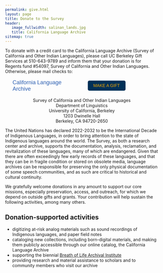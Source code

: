 ```yaml
---
permalink: give.html
layout: page
title: Donate to the Survey
header:
   image_fullwidth: salinan_lands.jpg
   title: California Language Archive
sitemap: true
---
```


To donate with a credit card to the California Language Archive (Survey of California and Other Indian Languages), please call UC Berkeley Gift Services at 510-643-9789 and inform them that your donation is for Regents fund #54097, Survey of California and Other Indian Languages. Otherwise, please mail checks to:

<div style="width: 420px; height: 50px; position: relative;
font-family: sans-serif; background-color: transparent; display:
flex; align-items: center; justify-content: space-around;">
<p style="margin: 0; padding: 0; max-width: 198px; color:
#3062b3; font-size: 18px;">California Language Archive</p>
<p><a style="display: inline-block; width: 124px; height: 33px;
background-color: #003057; color: #f2a900; font-size: 14px;
text-transform: uppercase; line-height: 33px; text-decoration: none;
text-align: center; border-radius: 5px;"
href="http://give.berkeley.edu/fund/FN7677000">Make a gift</a></p>
</div>

<p style="text-align: center;">
Survey of California and Other Indian Languages<br />
Department of Linguistics<br />
University of California, Berkeley<br />
1203 Dwinelle Hall<br />
Berkeley, CA 94720-2650
</p>

The United Nations has declared 2022-2032 to be the International Decade of Indigenous Languages, in order to bring attention to the state of Indigenous languages around the world. The Survey, as both a research center and archive, supports the documentation, analysis, reclamation, and revitalization of these languages, many of which are endangered. Given that there are often exceedingly few early records of these languages, and that they can be in fragile condition or stored on obsolete media, language archives can be responsible for preserving the only physical documentation of some speech communities, and as such are critical to historical and cultural continuity.

We gratefully welcome donations in any amount to support our core missions, especially preservation, access, and outreach, for which we depend on outside gifts and grants. Your contribution will help sustain the following activities, among many others.

## Donation-supported activities

* digitizing at-risk analog materials such as sound recordings of Indigenous languages, and paper field notes
* cataloging new collections, including born-digital materials, and making them publicly accessible through our online catalog, the California Language Archive
* supporting the biennial [Breath of Life Archival Institute](https://aicls.org/breath-of-life-institute/)
* providing research and material assistance to scholars and to community members who visit our archive
